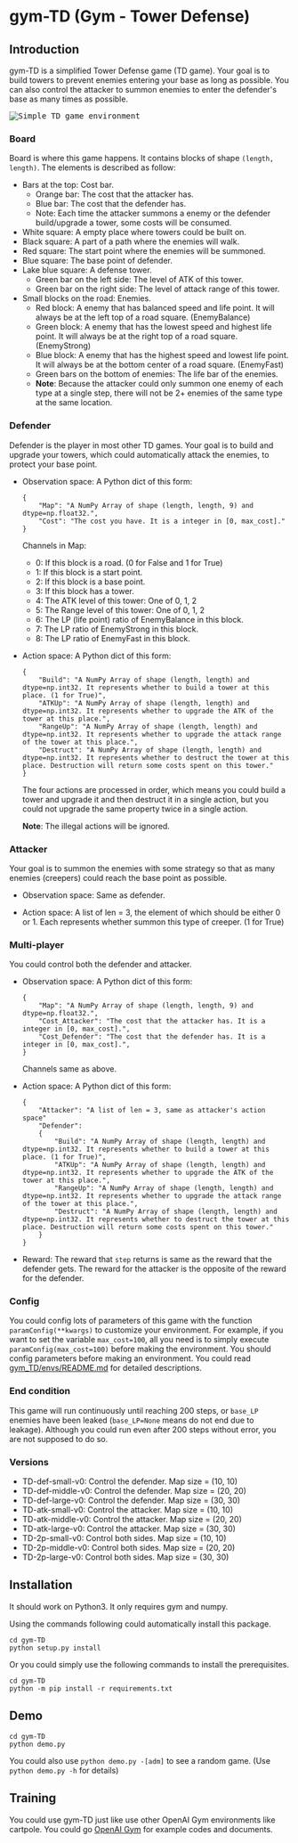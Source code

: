 # gym-TD (Gym - Tower Defense)

## Introduction
gym-TD is a simplified Tower Defense game (TD game). Your goal is to build towers to prevent enemies entering your base as long as possible. You can also control the attacker to summon enemies to enter the defender's base as many times as possible.

<kbd>![Simple TD game environment](gymTD.png)</kbd>

### Board
Board is where this game happens. It contains blocks of shape `(length, length)`. The elements is described as follow:
- Bars at the top: Cost bar.
    - Orange bar: The cost that the attacker has.
    - Blue bar: The cost that the defender has.
    - Note: Each time the attacker summons a enemy or the defender build/upgrade a tower, some costs will be consumed.
- White square: A empty place where towers could be built on.
- Black square: A part of a path where the enemies will walk.
- Red square: The start point where the enemies will be summoned.
- Blue square: The base point of defender.
- Lake blue square: A defense tower.
    - Green bar on the left side: The level of ATK of this tower.
    - Green bar on the right side: The level of attack range of this tower.
- Small blocks on the road: Enemies.
    - Red block: A enemy that has balanced speed and life point. It will always be at the left top of a road square. (EnemyBalance)
    - Green block: A enemy that has the lowest speed and highest life point. It will always be at the right top of a road square. (EnemyStrong)
    - Blue block: A enemy that has the highest speed and lowest life point. It will always be at the bottom center of a road square. (EnemyFast)
    - Green bars on the bottom of enemies: The life bar of the enemies.
    - **Note**: Because the attacker could only summon one enemy of each type at a single step, there will not be 2+ enemies of the same type at the same location.

### Defender
Defender is the player in most other TD games. Your goal is to build and upgrade your towers, which could automatically attack the enemies, to protect your base point.
- Observation space:
    A Python dict of this form:
    ```
    {
        "Map": "A NumPy Array of shape (length, length, 9) and dtype=np.float32.",
        "Cost": "The cost you have. It is a integer in [0, max_cost]."
    }
    ```
    Channels in Map:
    - 0: If this block is a road. (0 for False and 1 for True)
    - 1: If this block is a start point.
    - 2: If this block is a base point.
    - 3: If this block has a tower.
    - 4: The ATK level of this tower: One of 0, 1, 2
    - 5: The Range level of this tower: One of 0, 1, 2
    - 6: The LP (life point) ratio of EnemyBalance in this block.
    - 7: The LP ratio of EnemyStrong in this block.
    - 8: The LP ratio of EnemyFast in this block.

- Action space:
    A Python dict of this form:
    ```
    {
        "Build": "A NumPy Array of shape (length, length) and dtype=np.int32. It represents whether to build a tower at this place. (1 for True)",
        "ATKUp": "A NumPy Array of shape (length, length) and dtype=np.int32. It represents whether to upgrade the ATK of the tower at this place.",
        "RangeUp": "A NumPy Array of shape (length, length) and dtype=np.int32. It represents whether to upgrade the attack range of the tower at this place.",
        "Destruct": "A NumPy Array of shape (length, length) and dtype=np.int32. It represents whether to destruct the tower at this place. Destruction will return some costs spent on this tower."
    }
    ```
    The four actions are processed in order, which means you could build a tower and upgrade it and then destruct it in a single action, but you could not upgrade the same property twice in a single action.

    **Note**: The illegal actions will be ignored.

### Attacker
Your goal is to summon the enemies with some strategy so that as many enemies (creepers) could reach the base point as possible.
- Observation space:
    Same as defender.

- Action space:
    A list of len = 3, the element of which should be either 0 or 1.
    Each represents whether summon this type of creeper. (1 for True)

### Multi-player
You could control both the defender and attacker.
- Observation space:
    A Python dict of this form:
    ```
    {
        "Map": "A NumPy Array of shape (length, length, 9) and dtype=np.float32.",
        "Cost_Attacker": "The cost that the attacker has. It is a integer in [0, max_cost].",
        "Cost_Defender": "The cost that the defender has. It is a integer in [0, max_cost].",
    }
    ```
    Channels same as above.

- Action space:
    A Python dict of this form:
    ```
    {
        "Attacker": "A list of len = 3, same as attacker's action space"
        "Defender":
        {
            "Build": "A NumPy Array of shape (length, length) and dtype=np.int32. It represents whether to build a tower at this place. (1 for True)",
            "ATKUp": "A NumPy Array of shape (length, length) and dtype=np.int32. It represents whether to upgrade the ATK of the tower at this place.",
            "RangeUp": "A NumPy Array of shape (length, length) and dtype=np.int32. It represents whether to upgrade the attack range of the tower at this place.",
            "Destruct": "A NumPy Array of shape (length, length) and dtype=np.int32. It represents whether to destruct the tower at this place. Destruction will return some costs spent on this tower."
        }
    }
    ```

- Reward:
    The reward that `step` returns is same as the reward that the defender gets. The reward for the attacker is the opposite of the reward for the defender.

### Config
You could config lots of parameters of this game with the function `paramConfig(**kwargs)` to customize your environment. For example, if you want to set the variable `max_cost=100`, all you need is to simply execute `paramConfig(max_cost=100)` before making the environment. You should config parameters before making an environment. You could read [gym_TD/envs/README.md](gym_TD/envs/README.md) for detailed descriptions.

### End condition
This game will run continuously until reaching 200 steps, or `base_LP` enemies have been leaked (`base_LP=None` means do not end due to leakage). Although you could run even after 200 steps without error, you are not supposed to do so.

### Versions
- TD-def-small-v0: Control the defender. Map size = (10, 10)
- TD-def-middle-v0: Control the defender. Map size = (20, 20)
- TD-def-large-v0: Control the defender. Map size = (30, 30)
- TD-atk-small-v0: Control the attacker. Map size = (10, 10)
- TD-atk-middle-v0: Control the attacker. Map size = (20, 20)
- TD-atk-large-v0: Control the attacker. Map size = (30, 30)
- TD-2p-small-v0: Control both sides. Map size = (10, 10)
- TD-2p-middle-v0: Control both sides. Map size = (20, 20)
- TD-2p-large-v0: Control both sides. Map size = (30, 30)

## Installation
It should work on Python3. It only requires gym and numpy.

Using the commands following could automatically install this package.
```
cd gym-TD
python setup.py install
```

Or you could simply use the following commands to install the prerequisites.
```
cd gym-TD
python -m pip install -r requirements.txt
```

## Demo
```
cd gym-TD
python demo.py
```
You could also use `python demo.py -[adm]` to see a random game. (Use `python demo.py -h` for details)

## Training
You could use gym-TD just like use other OpenAI Gym environments like cartpole. You could go [OpenAI Gym](https://github.com/openai/gym) for example codes and documents.
